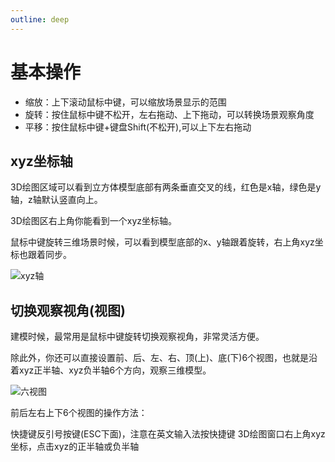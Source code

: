 ```yaml
---
outline: deep
---
```


# 基本操作

- 缩放：上下滚动鼠标中键，可以缩放场景显示的范围
- 旋转：按住鼠标中键不松开，左右拖动、上下拖动，可以转换场景观察角度
- 平移：按住鼠标中键+键盘Shift(不松开),可以上下左右拖动

## xyz坐标轴

3D绘图区域可以看到立方体模型底部有两条垂直交叉的线，红色是x轴，绿色是y轴，z轴默认竖直向上。

3D绘图区右上角你能看到一个xyz坐标轴。

鼠标中键旋转三维场景时候，可以看到模型底部的x、y轴跟着旋转，右上角xyz坐标也跟着同步。

![xyz轴](/phaseC/xyz轴.jpg)

## 切换观察视角(视图)

建模时候，最常用是鼠标中键旋转切换观察视角，非常灵活方便。

除此外，你还可以直接设置前、后、左、右、顶(上)、底(下)6个视图，也就是沿着xyz正半轴、xyz负半轴6个方向，观察三维模型。

![六视图](/phaseC/六视图.jpg)

前后左右上下6个视图的操作方法：

快捷键反引号按键(ESC下面)，注意在英文输入法按快捷键
3D绘图窗口右上角xyz坐标，点击xyz的正半轴或负半轴